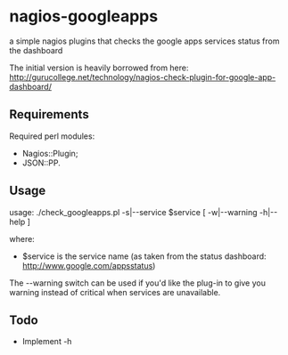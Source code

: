 nagios-googleapps
=================

a simple nagios plugins that checks the google apps services status from the dashboard

The initial version is heavily borrowed from here:
http://gurucollege.net/technology/nagios-check-plugin-for-google-app-dashboard/

## Requirements
Required perl modules:
- Nagios::Plugin;
- JSON::PP.


## Usage
usage: ./check_googleapps.pl -s|--service $service [ -w|--warning -h|--help ]

where:
- $service is the service name (as taken from the status dashboard: http://www.google.com/appsstatus)

The --warning switch can be used if you'd like the plug-in to give you warning instead of critical when services are unavailable.

## Todo
- Implement -h